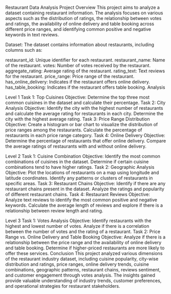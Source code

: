 Restaurant Data Analysis Project
Overview
This project aims to analyze a dataset containing restaurant information. The analysis focuses on various aspects such as the distribution of ratings, the relationship between votes and ratings, the availability of online delivery and table booking across different price ranges, and identifying common positive and negative keywords in text reviews.

Dataset:
The dataset contains information about restaurants, including columns such as:

restaurant_id: Unique identifier for each restaurant.
restaurant_name: Name of the restaurant.
votes: Number of votes received by the restaurant.
aggregate_rating: Average rating of the restaurant.
rating_text: Text reviews for the restaurant.
price_range: Price range of the restaurant.
has_online_delivery: Indicates if the restaurant offers online delivery.
has_table_booking: Indicates if the restaurant offers table booking.
Analysis


Level 1
Task 1: Top Cuisines
Objective: Determine the top three most common cuisines in the dataset and calculate their percentage.
Task 2: City Analysis
Objective: Identify the city with the highest number of restaurants and calculate the average rating for restaurants in each city. Determine the city with the highest average rating.
Task 3: Price Range Distribution
Objective: Create a histogram or bar chart to visualize the distribution of price ranges among the restaurants. Calculate the percentage of restaurants in each price range category.
Task 4: Online Delivery
Objective: Determine the percentage of restaurants that offer online delivery. Compare the average ratings of restaurants with and without online delivery.


Level 2
Task 1: Cuisine Combination
Objective: Identify the most common combinations of cuisines in the dataset. Determine if certain cuisine combinations tend to have higher ratings.
Task 2: Geographic Analysis
Objective: Plot the locations of restaurants on a map using longitude and latitude coordinates. Identify any patterns or clusters of restaurants in specific areas.
Task 3: Restaurant Chains
Objective: Identify if there are any restaurant chains present in the dataset. Analyze the ratings and popularity of different restaurant chains.
Task 4: Restaurant Reviews
Objective: Analyze text reviews to identify the most common positive and negative keywords. Calculate the average length of reviews and explore if there is a relationship between review length and rating.


Level 3
Task 1: Votes Analysis
Objective: Identify restaurants with the highest and lowest number of votes. Analyze if there is a correlation between the number of votes and the rating of a restaurant.
Task 2: Price Range vs. Online Delivery and Table Booking
Objective: Analyze if there is a relationship between the price range and the availability of online delivery and table booking. Determine if higher-priced restaurants are more likely to offer these services.
Conclusion
This project analyzed various dimensions of the restaurant industry dataset, including cuisine popularity, city-wise distribution and ratings, price ranges, online delivery trends, cuisine combinations, geographic patterns, restaurant chains, reviews sentiment, and customer engagement through votes analysis. The insights gained provide valuable understanding of industry trends, customer preferences, and operational strategies for restaurant stakeholders.
